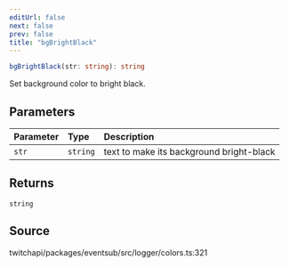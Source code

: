 ```yaml
---
editUrl: false
next: false
prev: false
title: "bgBrightBlack"
---
```


```ts
bgBrightBlack(str: string): string
```

Set background color to bright black.

## Parameters

| Parameter | Type | Description |
| :------ | :------ | :------ |
| `str` | `string` | text to make its background bright-black |

## Returns

`string`

## Source

twitchapi/packages/eventsub/src/logger/colors.ts:321
